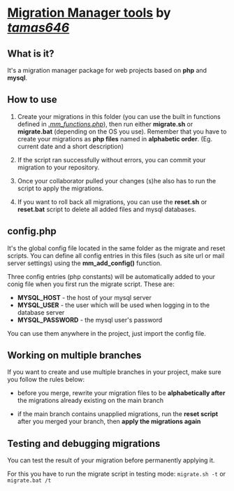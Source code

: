 # [Migration Manager tools](https://github.com/tamas646/mm-tools) by [*tamas646*](https://ptamas.hu/)

## What is it?

It's a migration manager package for web projects based on **php** and **mysql**.

## How to use

1. Create your migrations in this folder (you can use the built in functions defined in [*.mm_functions.php*](.mm_functions.php)), then run either **migrate.sh** or **migrate.bat** (depending on the OS you use). Remember that you have to create your migrations as **php files** named in **alphabetic order**. (Eg. current date and a short description)

2. If the script ran successfully without errors, you can commit your migration to your repository.

3. Once your collaborator pulled your changes (s)he also has to run the script to apply the migrations.

4. If you want to roll back all migrations, you can use the **reset.sh** or **reset.bat** script to delete all added files and mysql databases.

## config.php

It's the global config file located in the same folder as the migrate and reset scripts. You can define all config entries in this files (such as site url or mail server settings) using the **mm_add_config()** function.

Three config entries (php constants) will be automatically added to your conig file when you first run the migrate script. These are:

- **MYSQL_HOST** - the host of your mysql server
- **MYSQL_USER** - the user which will be used when logging in to the database server
- **MYSQL_PASSWORD** - the mysql user's password

You can use them anywhere in the project, just import the config file.

## Working on multiple branches

If you want to create and use multiple branches in your project, make sure you follow the rules below:

- before you merge, rewrite your migration files to be **alphabetically after** the migrations already existing on the main branch

- if the main branch contains unapplied migrations, run the **reset script** after you merged your branch, then **apply the migrations again**

## Testing and debugging migrations

You can test the result of your migration before permanently applying it.

For this you have to run the migrate script in testing mode: `migrate.sh -t` or `migrate.bat /t`
